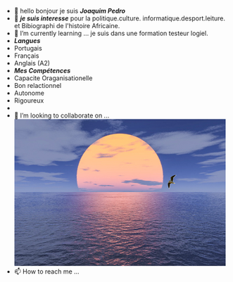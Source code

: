 - 👋 hello bonjour je suis ***_Joaquim Pedro_***   
- 👀 ***je suis interesse*** pour la politique.culture. informatique.desport.leiture. et Bibiographi de l'histoire Africaine.
- 🌱 I’m currently learning ... je suis dans une formation testeur logiel.
- ***Langues***
- Portugais
- Français
- Anglais (A2)
- ***Mes Compétences***
- Capacite Oraganisationelle
- Bon relactionnel 
- Autonome
- Rigoureux
- 
- 💞️ I’m looking to collaborate on ...![ soleil ](https://github.com/joaquim2509pedro/joaquim2509pedro/blob/main/horizonte.jpg)
- 📫 How to reach me ...

<!---
joaquim2509pedro/joaquim2509pedro is a ✨ special ✨ repository because its `README.md` (this file) appears on your GitHub profile.
You can click the Preview link to take a look at your changes.
--->
